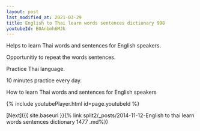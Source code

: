 ```yaml
---
layout: post
last_modified_at: 2021-03-29
title: English to Thai learn words sentences dictionary 998 
youtubeId: B0Anbmh6MJk
---
```

 
 
Helps to learn Thai words and sentences for English speakers.

Opportunitiy to repeat the words sentences. 

Practice Thai language. 
 
10 minutes practice every day. 
 
How to learn Thai words and sentences for English speakers 
 
{% include youtubePlayer.html id=page.youtubeId %}
 
 
[Next]({{ site.baseurl }}{% link  split2/_posts/2014-11-12-English to thai learn words sentences dictionary 1477 .md%})
 
